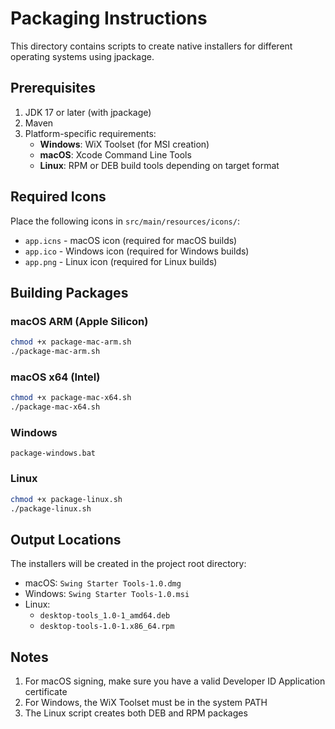 # Packaging Instructions

This directory contains scripts to create native installers for different operating systems using jpackage.

## Prerequisites

1. JDK 17 or later (with jpackage)
2. Maven
3. Platform-specific requirements:
    - **Windows**: WiX Toolset (for MSI creation)
    - **macOS**: Xcode Command Line Tools
    - **Linux**: RPM or DEB build tools depending on target format

## Required Icons

Place the following icons in `src/main/resources/icons/`:

- `app.icns` - macOS icon (required for macOS builds)
- `app.ico` - Windows icon (required for Windows builds)
- `app.png` - Linux icon (required for Linux builds)

## Building Packages

### macOS ARM (Apple Silicon)

```bash
chmod +x package-mac-arm.sh
./package-mac-arm.sh
```

### macOS x64 (Intel)

```bash
chmod +x package-mac-x64.sh
./package-mac-x64.sh
```

### Windows

```batch
package-windows.bat
```

### Linux

```bash
chmod +x package-linux.sh
./package-linux.sh
```

## Output Locations

The installers will be created in the project root directory:

- macOS: `Swing Starter Tools-1.0.dmg`
- Windows: `Swing Starter Tools-1.0.msi`
- Linux:
    - `desktop-tools_1.0-1_amd64.deb`
    - `desktop-tools-1.0-1.x86_64.rpm`

## Notes

1. For macOS signing, make sure you have a valid Developer ID Application certificate
2. For Windows, the WiX Toolset must be in the system PATH
3. The Linux script creates both DEB and RPM packages
